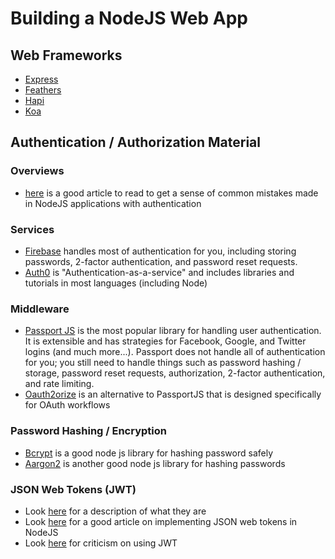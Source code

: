 # Building a NodeJS Web App

## Web Frameworks

- [Express](https://expressjs.com/)
- [Feathers](https://feathersjs.com/)
- [Hapi](https://hapijs.com/)
- [Koa](https://koajs.com/)

## Authentication / Authorization Material

### Overviews
- [here](https://hackernoon.com/your-node-js-authentication-tutorial-is-wrong-f1a3bf831a46) is a good article to read to get a sense of common mistakes made in NodeJS applications with authentication

### Services

- [Firebase](https://firebase.google.com/) handles most of authentication for you, including storing passwords, 2-factor authentication, and password reset requests.
- [Auth0](https://auth0.com/) is "Authentication-as-a-service" and includes libraries and tutorials in most languages (including Node)

### Middleware

- [Passport JS](http://www.passportjs.org/) is the most popular library for handling user authentication. It is extensible and has strategies for Facebook, Google, and Twitter logins (and much more...). Passport does not handle all of authentication for you; you still need to handle things such as password hashing / storage, password reset requests, authorization, 2-factor authentication, and rate limiting.
- [Oauth2orize](https://github.com/jaredhanson/oauth2orize) is an alternative to PassportJS that is designed specifically for OAuth workflows

### Password Hashing / Encryption

- [Bcrypt](https://www.npmjs.com/package/bcrypt) is a good node js library for hashing password safely
- [Aargon2](https://www.npmjs.com/package/argon2) is another good node js library for hashing passwords

### JSON Web Tokens (JWT)

- Look [here](https://jwt.io/) for a description of what they are
- Look [here](https://medium.com/@siddharthac6/json-web-token-jwt-the-right-way-of-implementing-with-node-js-65b8915d550e) for a good article on implementing JSON web tokens in NodeJS
- Look [here](https://news.ycombinator.com/item?id=13866883) for criticism on using JWT
